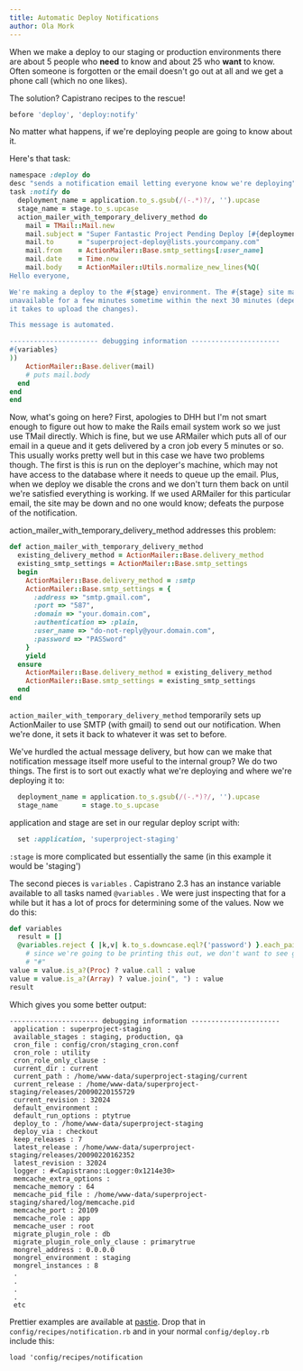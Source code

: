 ```yaml
---
title: Automatic Deploy Notifications
author: Ola Mork
---
```

When we make a deploy to our staging or production environments there are about 5 people who **need** to know and about 25 who **want** to know. Often someone is forgotten or the email doesn't go out at all and we get a phone call (which no one likes).

 The solution? Capistrano recipes to the rescue!


```ruby
before 'deploy', 'deploy:notify'
```

 No matter what happens, if we're deploying people are going to know about it.

 Here's that task:

  ```ruby
namespace :deploy do
  desc "sends a notification email letting everyone know we're deploying"
  task :notify do
    deployment_name = application.to_s.gsub(/(-.*)?/, '').upcase
    stage_name = stage.to_s.upcase
    action_mailer_with_temporary_delivery_method do
      mail = TMail::Mail.new
      mail.subject = "Super Fantastic Project Pending Deploy [#{deployment_name} #{stage}]"
      mail.to      = "superproject-deploy@lists.yourcompany.com"
      mail.from    = ActionMailer::Base.smtp_settings[:user_name]
      mail.date    = Time.now
      mail.body    = ActionMailer::Utils.normalize_new_lines(%Q(
Hello everyone,

We're making a deploy to the #{stage} environment. The #{stage} site may (or may not) be
unavailable for a few minutes sometime within the next 30 minutes (depending on how long
it takes to upload the changes).

This message is automated.

---------------------- debugging information ----------------------
#{variables}
))
      ActionMailer::Base.deliver(mail)
      # puts mail.body
    end
  end
end
```

 Now, what's going on here? First, apologies to DHH but I'm not smart enough to figure out how to make the Rails email system work so we just use TMail directly. Which is fine, but we use ARMailer which puts all of our email in a queue and it gets delivered by a cron job every 5 minutes or so. This usually works pretty well but in this case we have two problems though. The first is this is run on the deployer's machine, which may not have access to the database where it needs to queue up the email. Plus, when we deploy we disable the crons and we don't turn them back on until we're satisfied everything is working. If we used ARMailer for this particular email, the site may be down and no one would know; defeats the purpose of the notification.

 action_mailer_with_temporary_delivery_method addresses this problem:

```ruby
def action_mailer_with_temporary_delivery_method
  existing_delivery_method = ActionMailer::Base.delivery_method
  existing_smtp_settings = ActionMailer::Base.smtp_settings
  begin
    ActionMailer::Base.delivery_method = :smtp
    ActionMailer::Base.smtp_settings = {
      :address => "smtp.gmail.com",
      :port => "587",
      :domain => "your.domain.com",
      :authentication => :plain,
      :user_name => "do-not-reply@your.domain.com",
      :password => "PASSword"
    }
    yield
  ensure
    ActionMailer::Base.delivery_method = existing_delivery_method
    ActionMailer::Base.smtp_settings = existing_smtp_settings
  end
end
```

`action_mailer_with_temporary_delivery_method` temporarily sets up ActionMailer to use SMTP (with gmail) to send out our notification. When we're done, it sets it back to whatever it was set to before.

 We've hurdled the actual message delivery, but how can we make that notification message itself more useful to the internal group? We do two things. The first is to sort out exactly what we're deploying and where we're deploying it to:

```ruby
  deployment_name = application.to_s.gsub(/(-.*)?/, '').upcase
  stage_name      = stage.to_s.upcase
```

 application and stage are set in our regular deploy script with:

```ruby
  set :application, 'superproject-staging'
```

  `:stage`  is more complicated but essentially the same (in this example it would be 'staging')

 The second pieces is  `variables` . Capistrano 2.3 has an instance variable available to all tasks named  `@variables` . We were just inspecting that for a while but it has a lot of procs for determining some of the values. Now we do this:

```ruby
def variables
  result = []
  @variables.reject { |k,v| k.to_s.downcase.eql?('password') }.each_pair do |key, value|
    # since we're going to be printing this out, we don't want to see garbage like
    # "#"
value = value.is_a?(Proc) ? value.call : value
value = value.is_a?(Array) ? value.join(", ") : value
result
```

 Which gives you some better output:

```
---------------------- debugging information ----------------------
 application : superproject-staging
 available_stages : staging, production, qa
 cron_file : config/cron/staging_cron.conf
 cron_role : utility
 cron_role_only_clause :
 current_dir : current
 current_path : /home/www-data/superproject-staging/current
 current_release : /home/www-data/superproject-staging/releases/20090220155729
 current_revision : 32024
 default_environment :
 default_run_options : ptytrue
 deploy_to : /home/www-data/superproject-staging
 deploy_via : checkout
 keep_releases : 7
 latest_release : /home/www-data/superproject-staging/releases/20090220162352
 latest_revision : 32024
 logger : #<Capistrano::Logger:0x1214e30>
 memcache_extra_options :
 memcache_memory : 64
 memcache_pid_file : /home/www-data/superproject-staging/shared/log/memcache.pid
 memcache_port : 20109
 memcache_role : app
 memcache_user : root
 migrate_plugin_role : db
 migrate_plugin_role_only_clause : primarytrue
 mongrel_address : 0.0.0.0
 mongrel_environment : staging
 mongrel_instances : 8
 .
 .
 .
 .
 etc
```

 Prettier examples are available at [pastie](http://pastie.org/395233). Drop that in `config/recipes/notification.rb` and in your normal `config/deploy.rb` include this:

```
load 'config/recipes/notification
```
